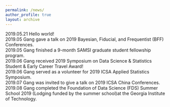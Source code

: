 ```yaml
---
permalink: /news/
author_profile: true
layout: archive
---
```

2019.05.21 Hello world! 
<br> 2019.05 Gang gave a talk on 2019 Bayesian, Fiducial, and Frequentist (BFF) Conferences.
<br> 2019.05 Gang finished a 9-month SAMSI graduate student fellowship program.
<br> 2019.06 Gang received 2019 Symposium on Data Science & Statistics Student & Early Career Travel Award!
<br> 2019.06 Gang served as a volunteer for 2019 ICSA Applied Statistics Symposium. 
<br> 2019.07 Gang was invited to give a talk on 2019 ICSA China Conferences.
<br> 2019.08 Gang completed the Foundation of Data Science (FDS) Summer School 2019 (Lodging funded by the summer school)at the Georgia Institute of Technology. 


